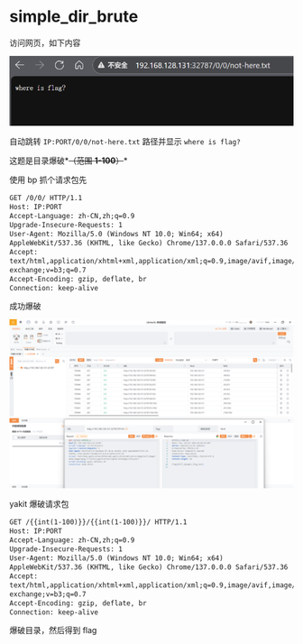 # simple_dir_brute

访问网页，如下内容

![image-20251030133959892](assets/image-20251030133959892.png)

自动跳转 `IP:PORT/0/0/not-here.txt` 路径并显示 `where is flag?`

这题是目录爆破*~~（范围 **1-100**）~~*

使用 bp 抓个请求包先

```http
GET /0/0/ HTTP/1.1
Host: IP:PORT
Accept-Language: zh-CN,zh;q=0.9
Upgrade-Insecure-Requests: 1
User-Agent: Mozilla/5.0 (Windows NT 10.0; Win64; x64) AppleWebKit/537.36 (KHTML, like Gecko) Chrome/137.0.0.0 Safari/537.36
Accept: text/html,application/xhtml+xml,application/xml;q=0.9,image/avif,image/webp,image/apng,*/*;q=0.8,application/signed-exchange;v=b3;q=0.7
Accept-Encoding: gzip, deflate, br
Connection: keep-alive
```

成功爆破

![image-20251030134815518](assets/image-20251030134815518.png)

yakit 爆破请求包

```
GET /{{int(1-100)}}/{{int(1-100)}}/ HTTP/1.1
Host: IP:PORT
Accept-Language: zh-CN,zh;q=0.9
Upgrade-Insecure-Requests: 1
User-Agent: Mozilla/5.0 (Windows NT 10.0; Win64; x64) AppleWebKit/537.36 (KHTML, like Gecko) Chrome/137.0.0.0 Safari/537.36
Accept: text/html,application/xhtml+xml,application/xml;q=0.9,image/avif,image/webp,image/apng,*/*;q=0.8,application/signed-exchange;v=b3;q=0.7
Accept-Encoding: gzip, deflate, br
Connection: keep-alive
```

爆破目录，然后得到 flag